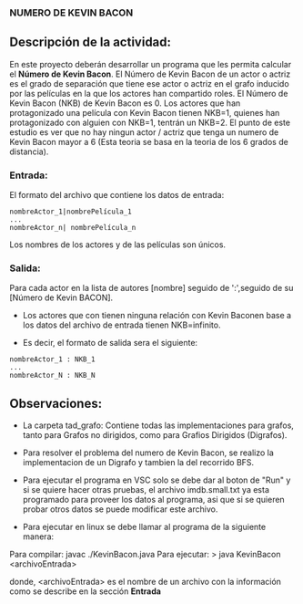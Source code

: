 ### NUMERO DE KEVIN BACON ###

##  Descripción de la actividad:

En este proyecto deberán desarrollar un programa que les permita calcular el **Número de Kevin Bacon**. El Número de Kevin Bacon de un actor o actriz es el grado de separación que tiene ese actor o actriz en el grafo inducido por las películas en la que los actores han compartido roles. El Número de Kevin Bacon (NKB) de Kevin Bacon es 0. Los actores que han protagonizado una película con Kevin Bacon tienen NKB=1, quienes han protagonizado con alguien con NKB=1, tentrán un NKB=2. El punto de este estudio es ver que no hay ningun actor / actriz que tenga un numero de Kevin Bacon mayor a 6 (Esta teoria se basa en la teoria de los 6 grados de distancia).

### Entrada: 
El formato del archivo que contiene los datos de entrada:

```
nombreActor_1|nombrePelícula_1
...
nombreActor_n| nombrePelícula_n

```

Los nombres de los actores y de las películas son únicos. 

### Salida: 
Para cada actor en la lista de autores [nombre] seguido de ':',seguido de su [Número de Kevin BACON].

- Los actores que con tienen ninguna relación con Kevin Baconen base a los datos del archivo de entrada tienen NKB=infinito. 

- Es decir, el formato de salida sera el siguiente: 
```
nombreActor_1 : NKB_1
...
nombreActor_N : NKB_N

```

##  Observaciones: 

- La carpeta tad_grafo: Contiene todas las implementaciones para grafos, tanto para Grafos no dirigidos, como para Grafios Dirigidos (Digrafos).

- Para resolver el problema del numero de Kevin Bacon, se realizo la implementacion de un Digrafo y tambien la del recorrido BFS.

- Para ejecutar el programa en VSC solo se debe dar al boton de "Run" y si se quiere hacer otras pruebas, el archivo imdb.small.txt ya esta programado para proveer los datos al programa, asi que si se quieren probar otros datos se puede modificar este archivo.

- Para ejecutar en linux se debe llamar al programa de la siguiente manera:
 
Para compilar: javac ./KevinBacon.java
Para ejecutar: \> java KevinBacon \<archivoEntrada\>

donde, \<archivoEntrada\> es el nombre de un archivo con la información como se describe en la sección **Entrada**

